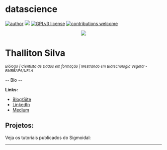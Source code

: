 # datascience

[![author](https://img.shields.io/badge/author-Thalliton--Silva-red)](https://www.linkedin.com/in/thallitonsilva) [![](https://img.shields.io/badge/python-3.7+-blue.svg)](https://www.python.org/downloads/release/python-365/) [![GPLv3 license](https://img.shields.io/badge/License-GPLv3-blue.svg)](http://perso.crans.org/besson/LICENSE.html) [![contributions welcome](https://img.shields.io/badge/contributions-welcome-brightgreen.svg?style=flat)](https://github.com/ThallitonSilva/data_science/issues)

<p align="center">
  <img src="banner.png" >
</p>

# Thalliton Silva
<sub>*Biólogo |  Cientista de Dados em formação | Mestrando em Biotecnologia Vegetal - EMBRAPA/UFLA*</sub>

-- Bio --

**Links:**
* [Blog/Site](http://kampferds.mozello.com/)
* [LinkedIn](https://www.linkedin.com/in/thallitonsilva)
* [Medium](https://medium.com/@thallitonsilva)


## Projetos:
Veja os tutoriais publicados do Sigmoidal:



---
